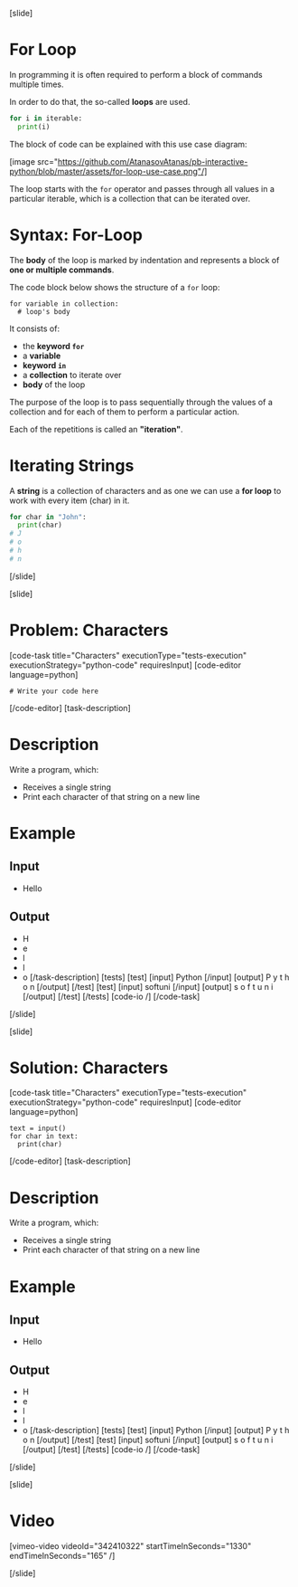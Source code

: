 [slide]
# For Loop
In programming it is often required to perform a block of commands multiple times. 

In order to do that, the so-called **loops** are used.

```python
for i in iterable:
  print(i)
```

The block of code can be explained with this use case diagram:

[image src="https://github.com/AtanasovAtanas/pb-interactive-python/blob/master/assets/for-loop-use-case.png"/]

The loop starts with the `for` operator and passes through all values in a particular iterable, which is a collection that can be iterated over.

# Syntax: For-Loop

The **body** of the loop is marked by indentation and represents a block of **one or multiple commands**. 

The code block below shows the structure of a `for` loop:
```
for variable in collection:
  # loop's body
```

It consists of:
* the **keyword `for`**
* a **variable**
* **keyword `in`**
* a **collection** to iterate over
* **body** of the loop

The purpose of the loop is to pass sequentially through the values of a collection and for each of them to perform a particular action. 

Each of the repetitions is called an **"iteration"**.

# Iterating Strings
A **string** is a collection of characters and as one we can use a **for loop** to work with every item (char) in it.
```python
for char in "John":
  print(char)
# J
# o
# h
# n
```
[/slide]

[slide]
# Problem: Characters

[code-task title="Characters" executionType="tests-execution" executionStrategy="python-code" requiresInput]
[code-editor language=python]

```
# Write your code here
```

[/code-editor]
[task-description]
# Description
Write a program, which:

- Receives a single string
- Print each character of that string on a new line

# Example
## Input
- Hello
## Output
- H
- e
- l
- l
- o
[/task-description]
[tests]
[test]
[input]
Python
[/input]
[output]
P
y
t
h
o
n
[/output]
[/test]
[test]
[input]
softuni
[/input]
[output]
s
o
f
t
u
n
i
[/output]
[/test]
[/tests]
[code-io /]
[/code-task]

[/slide]

[slide]

# Solution: Characters

[code-task title="Characters" executionType="tests-execution" executionStrategy="python-code" requiresInput]
[code-editor language=python]

```
text = input()
for char in text:
  print(char)
```

[/code-editor]
[task-description]
# Description
Write a program, which:

- Receives a single string
- Print each character of that string on a new line

# Example
## Input
- Hello
## Output
- H
- e
- l
- l
- o
[/task-description]
[tests]
[test]
[input]
Python
[/input]
[output]
P
y
t
h
o
n
[/output]
[/test]
[test]
[input]
softuni
[/input]
[output]
s
o
f
t
u
n
i
[/output]
[/test]
[/tests]
[code-io /]
[/code-task]

[/slide]

[slide]
# Video

[vimeo-video videoId="342410322" startTimeInSeconds="1330" endTimeInSeconds="165" /]

[/slide]
